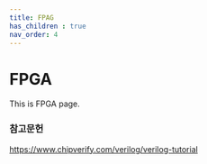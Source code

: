 ```yaml
---
title: FPAG
has_children : true
nav_order: 4
---
```


# FPGA
This is FPGA page.
<br>

### 참고문헌
https://www.chipverify.com/verilog/verilog-tutorial
